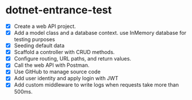 # dotnet-entrance-test


- [x]  Create a web API project.
- [x]  Add a model class and a database context. use InMemory database for testing purposes
- [x]  Seeding default data
- [x]  Scaffold a controller with CRUD methods.
- [x]  Configure routing, URL paths, and return values.
- [x]  Call the web API with Postman.
- [x]  Use GitHub to manage source code
- [x]  Add user identity and apply login with JWT
- [x] Add custom middleware to write logs when requests take more than 500ms.
